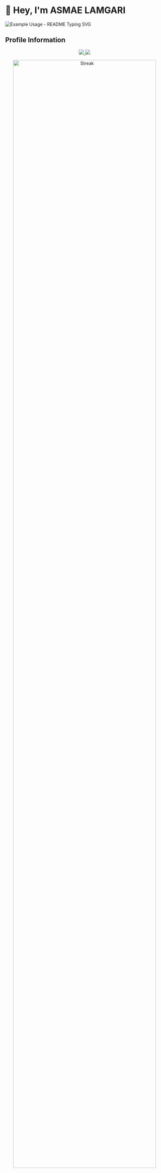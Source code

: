 # 👋 Hey, I'm ASMAE LAMGARI 

![Example Usage - README Typing SVG](https://readme-typing-svg.demolab.com/?lines=Make+the+data+inside+the+pipelines;Let+the+insight+be+the+fruit+of+the+good+life&font=Fira+Code&center=true&width=450&height=50&duration=4000&pause=1000)
##  Profile Information



<p align="center">
<a href="https://github.com/L-ASMA">
	<picture>
	<source
		srcset="https://github-readme-stats.vercel.app/api?username=L-ASMA&show_icons=true&theme=github_light&hide_border=true&bg_color=00000000"
		media="(prefers-color-scheme: light)"
	/>
	<img src="https://github-readme-stats.vercel.app/api?username=L-ASMA&show_icons=true&theme=github_dark&hide_border=true&bg_color=00000000">
	</picture>
</a>
<a href="https://github.com/L-ASMA">
	<picture>
	<source
		srcset="https://github-readme-stats.vercel.app/api/top-langs?username=L-ASMA&show_icons=true&theme=github_dark&hide_border=true&bg_color=00000000&layout=compact&langs_count=8&hide=yacc&card_width=340px"
		media="(prefers-color-scheme: light)"
	/>
	<img src="https://github-readme-stats.vercel.app/api/top-langs?username=L-ASMA&show_icons=true&theme=github_dark&hide_border=true&bg_color=00000000&layout=compact&langs_count=8&hide=yacc,java&card_width=340px">
	</picture>
</a>

<p align="center">
  <img src="https://github-readme-streak-stats.herokuapp.com/?user=L-ASMA&show_icons=true&theme=github_dark&hide_border=true" alt="Streak" style="width: 95%;" />
</p>


